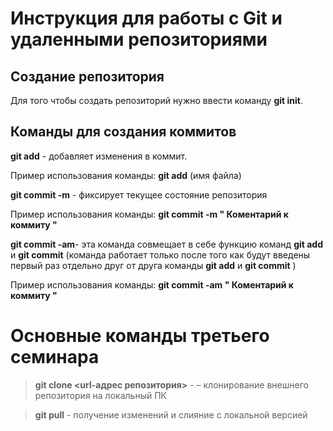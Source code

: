  # Инструкция для работы с Git и удаленными репозиториями

 ## Создание репозитория

Для того чтобы создать репозиторий нужно ввести команду **git init**.

## Команды для создания коммитов

**git add** - добавляет изменения в коммит.

Пример использования команды: **git add** (имя файла)

**git commit -m** - фиксирует текущее состояние репозитория 

Пример использования команды: **git commit -m " Коментарий к коммиту "**

**git commit -am**- эта команда совмещает в себе функцию команд **git add** и **git commit** (команда работает только после того как будут введены первый раз отдельно друг от друга команды **git add** и **git commit** )

Пример использования команды: **git commit -am " Коментарий к коммиту "**








# Основные команды третьего семинара

> **git clone <url-адрес репозитория>** - – клонирование внешнего репозитория на локальный ПК

> **git pull** - получение изменений и слияние с локальной версией
